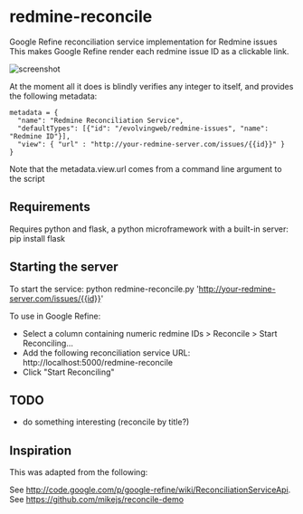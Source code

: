 redmine-reconcile
=================

Google Refine reconciliation service implementation for Redmine issues
This makes Google Refine render each redmine issue ID as a clickable link.

![screenshot](http://dl-web.dropbox.com/u/29440342/screenshots/Screen%20Shot%202012-06-22%20at%204.08.56%20PM.png)

At the moment all it does is blindly verifies any integer to itself, and provides the following metadata:

    metadata = {
      "name": "Redmine Reconciliation Service",
      "defaultTypes": [{"id": "/evolvingweb/redmine-issues", "name": "Redmine ID"}],
      "view": { "url" : "http://your-redmine-server.com/issues/{{id}}" } 
    }

Note that the metadata.view.url comes from a command line argument to the script

Requirements
------------
Requires python and flask, a python microframework with a built-in server:
    pip install flask

Starting the server
-------------------

To start the service:
    python redmine-reconcile.py 'http://your-redmine-server.com/issues/{{id}}'

To use in Google Refine:
* Select a column containing numeric redmine IDs > Reconcile > Start Reconciling...
* Add the following reconciliation service URL: http://localhost:5000/redmine-reconcile
* Click "Start Reconciling"

TODO
----
* do something interesting (reconcile by title?)

Inspiration
-----------
This was adapted from the following:

See http://code.google.com/p/google-refine/wiki/ReconciliationServiceApi.
See https://github.com/mikejs/reconcile-demo
